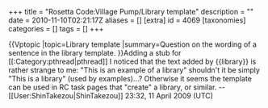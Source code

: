 +++
title = "Rosetta Code:Village Pump/Library template"
description = ""
date = 2010-11-10T02:21:17Z
aliases = []
[extra]
id = 4069
[taxonomies]
categories = []
tags = []
+++

{{Vptopic
|topic=Library template
|summary=Question on the wording of a sentence in the library template.
}}Adding a stub for [[:Category:pthread|pthread]] I noticed that the text added by <nowiki>{{library}}</nowiki> is rather strange to me: "This is an example of a library" shouldn't it be simply "This is a library" (used by examples)...? Otherwise it seems the template can be used in RC task pages that "create" a library, or similar. --[[User:ShinTakezou|ShinTakezou]] 23:32, 11 April 2009 (UTC)
